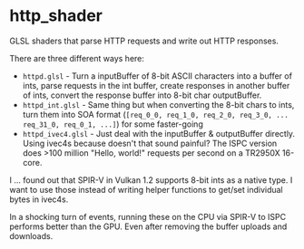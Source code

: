 # http_shader

GLSL shaders that parse HTTP requests and write out HTTP responses. 

There are three different ways here:

* `httpd.glsl` - Turn a inputBuffer of 8-bit ASCII characters into a buffer of ints, parse requests in the int buffer, create responses in another buffer of ints, convert the response buffer into 8-bit char outputBuffer.
* `httpd_int.glsl` - Same thing but when converting the 8-bit chars to ints, turn them into SOA format (`[req_0_0, req_1_0, req_2_0, req_3_0, ... req_31_0, req_0_1, ...]`) for some faster-going
* `httpd_ivec4.glsl` - Just deal with the inputBuffer & outputBuffer directly. Using ivec4s because doesn't that sound painful? The ISPC version does >100 million "Hello, world!" requests per second on a TR2950X 16-core.

I ... found out that SPIR-V in Vulkan 1.2 supports 8-bit ints as a native type. I want to use those instead of writing helper functions to get/set individual bytes in ivec4s.

In a shocking turn of events, running these on the CPU via SPIR-V to ISPC performs better than the GPU. Even after removing the buffer uploads and downloads.
